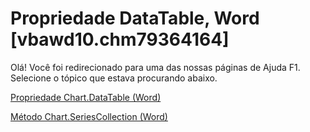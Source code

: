 
# Propriedade DataTable, Word [vbawd10.chm79364164]

Olá! Você foi redirecionado para uma das nossas páginas de Ajuda F1. Selecione o tópico que estava procurando abaixo.

[Propriedade Chart.DataTable (Word)](http://msdn.microsoft.com/library/1cae3588-5bc4-5ec4-c3f3-cc642d0755a6%28Office.15%29.aspx)

[Método Chart.SeriesCollection (Word)](http://msdn.microsoft.com/library/b9688aef-839a-b45b-1596-d8f02225aa05%28Office.15%29.aspx)


